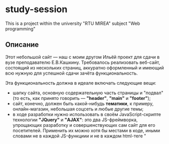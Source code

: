 # study-session
 This is a project within the university "RTU MIREA" subject "Web programming"

## Описание
<p>Этот небольшой сайт — наш с моим другом Ильёй проект для сдачи в вузе преподавателю Е.В.Кашкину. Требовалось реализовать веб-сайт, состоящий из нескольких страниц, аккуратно оформленный и имеющий всю нужную для успешной сдачи зачёта функциональность.</p>

<div>Эта функциональность должна в идеале включать следующие вещи:
 <p><ul>
  <li>шапку сайта, основную содержательную часть страницы и "подвал" (то есть, как принято говорить — <b>"header"</b>, <b>"main"</b> и <b>"footer"</b>);</li>
  <li>сайт, конечно, должен быть какой-нибудь <b>тематики</b>, к примеру, онлайн-магазин, небольшая соцсеть и любые другие темы;</li>
  <li>в ходе разработки нужно использовать в своём JavaScript-скрипте технологии <b>"JQuery"</b> и <b>"AJAX"</b>: это два JS-фреймворка, упрощающих разработку и совершенствующих сам сайт для его посетителей. Применить их можно хотя бы местами в коде, иными словами не в каждой JS-функциии и не в каждом html-теге "<script>";</li>
  <li>помимо этого, с использованием этих вышеупомянутых библиотек ("JQuery" и "AJAX") необходимо написать форму (или две формы, как тебе хочется, дорогой читатель) <b>авторизации и регистрации пользователя</b> на сайте. Причём, фреймворки, опять же применять тут вовсе необязательно — нужно показать хоть где-нибудь в коде твоего веб-сайта, что ты понял их суть и предназначение;</li>
  <li><b>(по желанию):</b> хоть форм регистрации и авторизации будет достаточно, чтобы показать твои умения работы с базами данных на "PHP", преподаватель добавляет к ним ещё и <b>админ-часть</b> твоего сайта: если ты хочешь, ты можешь сделать администратору сайта (то есть, получается, себе же <b>:)</b>) специальную страничку для редактирования какого-нибудь содержимого, например, добавление и удаление рисунков; обновление в том же смысле комментариев, если они у тебя есть, под статьями; редактирование самих статей твоего сайта и тому подобные вещи, связанные с обновлением твоей <b>базы данных</b>, которую, кстати говоря, обязательно также использовать!</li>
  <li>ну и в дополнение, ты можешь добавить алгоритмы <b>сортировки</b> данных сайта, показанных зашедшему на него человеку (например, сортировка книг по авторам в алфавитном порядке и в обратном порядке и т.д.). Это уже как ты считаешь нужным и как у тебя будет со временем.</li>
 </ul></p>
 <p><b>PS:</b> я сдал Кашкину сайт без админки (но с двумя формами регистрации и авторизации!) и без сортировки на "зачёт". Главное показать, что ты освоил "JQuery" и "AJAX". См. мой проект в другом репозитории ("E.V.Kashkin_MainWebProject — https://github.com/LifeSweetener/E.V.Kashkin_MainWebProject").</p>
</div>

<p>Сайт, представленный в этом Github-репозитории, я делал уже во второй раз с моим другом Ильёй. Он получился совершеннее в плане функциональности и законченности.</p>

## Содержимое
<p>А сейчас немножко опишу, что где лежит тут:
 <ul>
  <li>в папке <i>"SCREENSHOTS"</i>, которая не относится к проекту сайта, хранятся скриншоты, сделанные в процессе тестирования сайта (фотографировал личный кабинет, админку, коллекцию и т.д.);</li>
  <li>в папке <i>"adminka"</i> лежат файлы .php с разработанной административной частью сайта (сама форма с полями и кнопками; логика добавления на сайт, изменения и удаления рисунков с сайта);</li>
  <li>в папке <i>"css"</i> затаились стили веб-страниц проекта в виде одного файла "custom6.css";</li>
  <li>папка же <i>"js"</i> хранит в себе два файла — один с почти всеми вспомогательными JS-функциями "help_6.js", а второй — с кодом фреймворка "JQuery", который добавляется на страницы сайта в html-теге "<script>" (его можно скачать с оф. сайта "https://jquery.com/");</li>
  <li>аналогично предыдущему пункту — в каталоге <i>"php"</i> раскинулись вспомогательные php-файлы (папка "PHPMailer-5.2.16" должна была быть использована для отправки письма на почту пользователя при восстановлении его пароля, но как-то не пошла эта затея, и я оставил так, как есть).</li>
 </ul>
</p>

## Благодарность
<p>Спасибо тебе, друг, что прочел мои мысли на этот счёт и рассмотрел этот проект! Добавляйся в друзья здесь на Гитхабе и в соцсетях — будем общаться, если у тебя есть такое желание!)</p>
<p><b>Хорошего тебе настроения, друг!! Не скучай!!</b></p>

